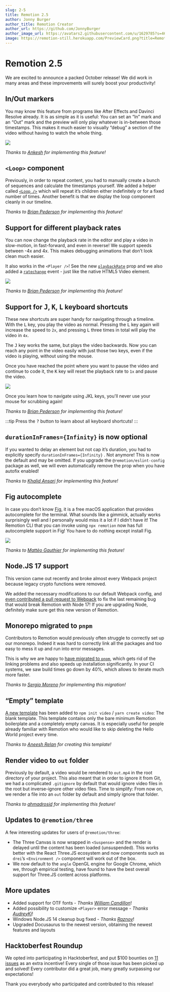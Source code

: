```yaml
---
slug: 2-5
title: Remotion 2.5
author: Jonny Burger
author_title: Remotion Creator
author_url: https://github.com/JonnyBurger
author_image_url: https://avatars2.githubusercontent.com/u/1629785?s=460&u=12eb94da6070d00fc924761ce06e3a428d01b7e9&v=4
image: https://remotion-still.herokuapp.com/PreviewCard.png?title=Remotion%202.5&description=Loop%20component,%20In/Out%20Markers,%20Variable%20playback%20rate%20and%20more!
---
```


# Remotion 2.5

We are excited to announce a packed October release!
We did work in many areas and these improvements will surely boost your productivity!

## In/Out markers

You may know this feature from programs like After Effects and Davinci Resolve already. It is as simple as it is useful: You can set an “In” mark and an “Out” mark and the preview will only play whatever is in-between those timestamps. This makes it much easier to visually “debug” a section of the video without having to watch the whole thing.

<img src="/img/inout.gif" />

_Thanks to [Ankesh](https://github.com/remotion-dev/remotion/pull/631) for implementing this feature!_

## `<Loop>` component

Previously, in order to repeat content, you had to manually create a bunch of sequences and calculate the timestamps yourself. We added a helper called [`<Loop />`](/docs/loop) which will repeat it’s children either indefinitely or for a fixed number of times.
Another benefit is that we display the loop component cleanly in our timeline.

_Thanks to [Brian Pederson](https://github.com/remotion-dev/remotion/pull/638) for implementing this feature!_

## Support for different playback rates

You can now change the playback rate in the editor and play a video in slow-motion, in fast-forward, and even in reverse! We support speeds between -4x and 4x. This makes debugging animations that don’t look clean much easier.

It also works in the `<Player />`! See the new [`playbackRate`](/docs/player/api#playbackrate) prop and we also added a [`ratechange`](/docs/player/api#ratechange) event - just like the native HTML5 Video element.

<img src="/img/playbackrate.gif" />

_Thanks to [Brian Pederson](https://github.com/remotion-dev/remotion/pull/656) for implementing this feature!_

## Support for <kbd>J</kbd>, <kbd>K</kbd>, <kbd>L</kbd> keyboard shortcuts

These new shortcuts are super handy for navigating through a timeline. With the <kbd>L</kbd> key, you play the video as normal. Pressing the <kbd>L</kbd> key again will increase the speed to `2x`, and pressing <kbd>L</kbd> three times in total will play the video in `4x`.

The <kbd>J</kbd> key works the same, but plays the video backwards. Now you can reach any point in the video easily with just those two keys, even if the video is playing, without using the mouse.

Once you have reached the point where you want to pause the video and continue to code it, the <kbd>K</kbd> key will reset the playback rate to `1x` and pause the video.

<img src="/img/jkl.gif" />

Once you learn how to navigate using JKL keys, you'll never use your mouse for scrubbing again!

_Thanks to [Brian Pederson](https://github.com/remotion-dev/remotion/pull/656) for implementing this feature!_

:::tip
Press the <kbd>?</kbd> button to learn about all keyboard shortcuts!
:::

## `durationInFrames={Infinity}` is now optional

If you wanted to delay an element but not cap it’s duration, you had to explicitly specify `durationInFrames={Infinity}` . Not anymore! This is now the default and may be omitted.
If you upgrade the `@remotion/eslint-config` package as well, we will even automatically remove the prop when you have autofix enabled!

_Thanks to [Khalid Ansari](https://github.com/remotion-dev/remotion/pull/621) for implementing this feature!_

## Fig autocomplete

In case you don’t know [Fig](https://fig.io/), it is a free macOS application that provides autocomplete for the terminal. What sounds like a gimmick, actually works surprisingly well and I personally would miss it a lot if I didn’t have it!
The Remotion CLI that you can invoke using `npx remotion` now has full autocomplete support in Fig! You have to do nothing except install Fig.

<img src="/img/fig.gif" />

_Thanks to [Mattèo Gauthier](https://github.com/withfig/autocomplete/pull/633) for implementing this feature!_

## Node.JS 17 support

This version came out recently and broke almost every Webpack project because legacy crypto functions were removed.

We added the necessary modifications to our default Webpack config, and [even contributed a pull request to Webpack](https://github.com/webpack/webpack/pull/14557) to fix the last remaining bug that would break Remotion with Node 17! If you are upgrading Node, definitely make sure get this new version of Remotion.

## Monorepo migrated to `pnpm`

Contributors to Remotion would previously often struggle to correctly set up our monorepo. Indeed it was hard to correctly link all the packages and too easy to mess it up and run into error messages.

This is why we are happy to [have migrated to `pnpm`](https://github.com/remotion-dev/remotion/pull/627), which gets rid of the linking problems and also speeds up installation significantly. In your CI systems, we saw build times go down by 40%, which allows to iterate much more faster.

_Thanks to [Sergio Moreno](https://github.com/remotion-dev/remotion/pull/627) for implementing this migration!_

## “Empty” template

[A new template](https://github.com/remotion-dev/template-empty) has been added to `npm init video` / `yarn create video`: The blank template.
This template contains only the bare minimum Remotion boilerplate and a completely empty canvas. It is especially useful for people already familiar with Remotion who would like to skip deleting the Hello World project every time.

_Thanks to [Aneesh Relan](https://github.com/remotion-dev/remotion/pull/620) for creating this template!_

## Render video to `out` folder

Previously by default, a video would be rendered to `out.mp4` in the root directory of your project. This also meant that in order to ignore it from Git, we had a complicated `.gitignore` by default that would ignore video files in the root but inverse-ignore other video files.
Time to simplify: From now on, we render a file into an `out` folder by default and simply ignore that folder.

_Thanks to [ahmadrosid](https://github.com/remotion-dev/remotion/pull/618) for implementing this feature!_

## Updates to `@remotion/three`

A few interesting updates for users of `@remotion/three`:

- The Three Canvas is now wrapped in `<Suspense>` and the render is delayed until the content has been loaded (unsuspended). This works better with the React Three.JS ecosystem and now components such as `drei`’s `<Environment />` component will work out of the box.
- We now default to the `angle` OpenGL engine for Google Chrome, which we, through empirical testing, have found to have the best overall support for Three.JS content across platforms.

## More updates

- Added support for OTF fonts - _Thanks [William Candillon](https://github.com/remotion-dev/remotion/pull/637)_!
- Added possibility to customize `<Player>` error message - _Thanks [AudreyKj](https://github.com/remotion-dev/remotion/pull/654)_!
- Windows Node.JS 14 cleanup bug fixed - _Thanks [Raznov](https://github.com/remotion-dev/remotion/pull/634)_!
- Upgraded Docusaurus to the newest version, obtaining the newest features and layouts

## Hacktoberfest Roundup

We opted into participating in Hacktoberfest, and put $100 bounties on [11 issues](https://github.com/remotion-dev/remotion/issues?q=+label%3A%22%F0%9F%A5%A8++hacktoberfest%22+) as an extra incentive!
Every single of those issue has been picked up and solved! Every contributor did a great job, many greatly surpassing our expectations!

Thank you everybody who participated and contributed to this release!

